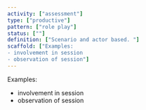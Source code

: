 ```yaml
---
activity: ["assessment"]
type: ["productive"]
pattern: ["role play"]
status: [""]
definition: ["Scenario and actor based. "]
scaffold: ["Examples:
- involvement in session
- observation of session"]
---
```


Examples:
- involvement in session
- observation of session
